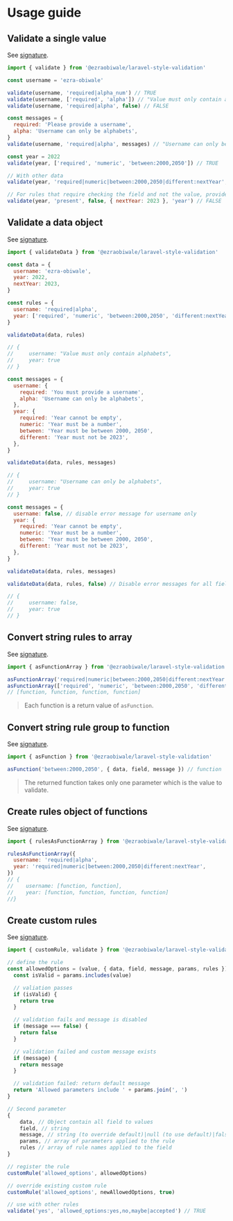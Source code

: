 # Usage guide

## Validate a single value

See [signature](./api.md#validate).

```javascript
import { validate } from '@ezraobiwale/laravel-style-validation'

const username = 'ezra-obiwale'

validate(username, 'required|alpha_num') // TRUE
validate(username, ['required', 'alpha']) // "Value must only contain alphabets"
validate(username, 'required|alpha', false) // FALSE

const messages = {
  required: 'Please provide a username',
  alpha: 'Username can only be alphabets',
}
validate(username, 'required|alpha', messages) // "Username can only be alphabets"

const year = 2022
validate(year, ['required', 'numeric', 'between:2000,2050']) // TRUE

// With other data
validate(year, 'required|numeric|between:2000,2050|different:nextYear', null, { nextYear: 2023 }) // true

// For rules that require checking the field and not the value, provide the field as the last parameter
validate(year, 'present', false, { nextYear: 2023 }, 'year') // FALSE
```

## Validate a data object

See [signature](./api.md#validatedata).

```javascript
import { validateData } from '@ezraobiwale/laravel-style-validation'

const data = {
  username: 'ezra-obiwale',
  year: 2022,
  nextYear: 2023,
}

const rules = {
  username: 'required|alpha',
  year: ['required', 'numeric', 'between:2000,2050', 'different:nextYear'],
}

validateData(data, rules)

// {
//     username: "Value must only contain alphabets",
//     year: true
// }

const messages = {
  username: {
    required: 'You must provide a username',
    alpha: 'Username can only be alphabets',
  },
  year: {
    required: 'Year cannot be empty',
    numeric: 'Year must be a number',
    between: 'Year must be between 2000, 2050',
    different: 'Year must not be 2023',
  },
}

validateData(data, rules, messages)

// {
//     username: "Username can only be alphabets",
//     year: true
// }

const messages = {
  username: false, // disable error message for username only
  year: {
    required: 'Year cannot be empty',
    numeric: 'Year must be a number',
    between: 'Year must be between 2000, 2050',
    different: 'Year must not be 2023',
  },
}

validateData(data, rules, messages)

validateData(data, rules, false) // Disable error messages for all fields

// {
//     username: false,
//     year: true
// }
```

## Convert string rules to array

See [signature](./api.md#asfunctionarray).

```javascript
import { asFunctionArray } from '@ezraobiwale/laravel-style-validation'

asFunctionArray('required|numeric|between:2000,2050|different:nextYear')
asFunctionArray(['required', 'numeric', 'between:2000,2050', 'different:nextYear'])
// [function, function, function, function]
```

> Each function is a return value of `asFunction`.

## Convert string rule group to function

See [signature](./api.md#asfunction).

```javascript
import { asFunction } from '@ezraobiwale/laravel-style-validation'

asFunction('between:2000,2050', { data, field, message }) // function
```

> The returned function takes only one parameter which is the value to validate.

## Create rules object of functions

See [signature](./api.md#rulesasfunctionarray).

```javascript
import { rulesAsFunctionArray } from '@ezraobiwale/laravel-style-validation'

rulesAsFunctionArray({
  username: 'required|alpha',
  year: 'required|numeric|between:2000,2050|different:nextYear',
})
// {
//    username: [function, function],
//    year: [function, function, function, function]
//}
```

## Create custom rules

See [signature](./api.md#customrule).

```javascript
import { customRule, validate } from '@ezraobiwale/laravel-style-validation'

// define the rule
const allowedOptions = (value, { data, field, message, params, rules }) => {
  const isValid = params.includes(value)

  // valiation passes
  if (isValid) {
    return true
  }

  // validation fails and message is disabled
  if (message === false) {
    return false
  }

  // validation failed and custom message exists
  if (message) {
    return message
  }

  // validation failed: return default message
  return 'Allowed parameters include ' + params.join(', ')
}

// Second parameter
{
    data, // Object contain all field to values
    field, // string
    message, // string (to override default)|null (to use default)|false(to simply return FALSE)
    params, // array of parameters applied to the rule
    rules // array of rule names applied to the field
}

// register the rule
customRule('allowed_options', allowedOptions)

// override existing custom rule
customRule('allowed_options', newAllowedOptions, true)

// use with other rules
validate('yes', 'allowed_options:yes,no,maybe|accepted') // TRUE
```